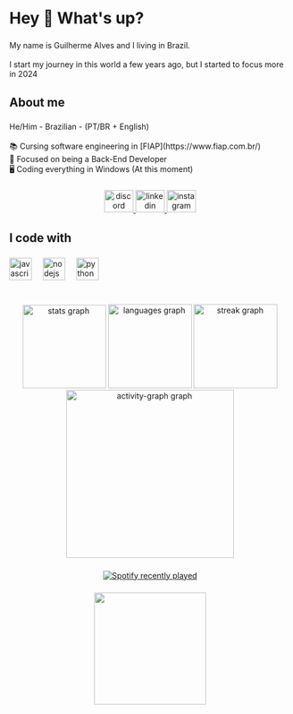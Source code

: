 <h1 align="left">Hey 👋 What's up?</h1>

###

<p align="left">My name is Guilherme Alves and I living in Brazil. <br><br>I start my journey in this world a few years ago, but I started to focus more in 2024</p>

###

<h2 align="left">About me</h2>

###

<p align="left">He/Him - Brazilian - (PT/BR + English)<br><br>📚 Cursing software engineering in [FIAP](https://www.fiap.com.br/)<br>🔨 Focused on being a Back-End Developer<br>🖥️ Coding everything in Windows (At this moment)</p>

###

<div align="center">
  <a href="discordapp.com/users/750753133378011166" target="_blank">
    <img src="https://raw.githubusercontent.com/maurodesouza/profile-readme-generator/master/src/assets/icons/social/discord/default.svg" width="52" height="40" alt="discord logo"  />
  </a>
  <a href="https://www.linkedin.com/in/g7a/" target="_blank">
    <img src="https://raw.githubusercontent.com/maurodesouza/profile-readme-generator/master/src/assets/icons/social/linkedin/default.svg" width="52" height="40" alt="linkedin logo"  />
  </a>
  <a href="https://www.instagram.com/gui.alves50/" target="_blank">
    <img src="https://raw.githubusercontent.com/maurodesouza/profile-readme-generator/master/src/assets/icons/social/instagram/default.svg" width="52" height="40" alt="instagram logo"  />
  </a>
</div>

###

<h2 align="left">I code with</h2>

###

<div align="left">
  <img src="https://cdn.jsdelivr.net/gh/devicons/devicon/icons/javascript/javascript-original.svg" height="40" alt="javascript logo"  />
  <img width="12" />
  <img src="https://cdn.jsdelivr.net/gh/devicons/devicon/icons/nodejs/nodejs-original.svg" height="40" alt="nodejs logo"  />
  <img width="12" />
  <img src="https://cdn.jsdelivr.net/gh/devicons/devicon/icons/python/python-original.svg" height="40" alt="python logo"  />
</div>

###

<br clear="both">

<div align="center">
  <img src="https://github-readme-stats.vercel.app/api?username=guialves50&hide_title=false&hide_rank=false&show_icons=true&include_all_commits=false&count_private=true&disable_animations=false&theme=dark&locale=en&hide_border=false&order=1" height="149" alt="stats graph"  />
  <img src="https://github-readme-stats.vercel.app/api/top-langs?username=guialves50&locale=en&hide_title=false&layout=compact&card_width=320&langs_count=3&theme=dark&hide_border=false&order=2" height="150" alt="languages graph"  />
  <img src="https://streak-stats.demolab.com?user=guialves50&locale=en&mode=daily&theme=dark&hide_border=false&border_radius=5&order=3" height="150" alt="streak graph"  />
  <img src="https://github-readme-activity-graph.vercel.app/graph?username=guialves50&radius=16&theme=github-dark&area=true&order=5&hide_title=false&hide_border=false" height="300" alt="activity-graph graph"  />
</div>

###

<div align="center">
  <a href="https://open.spotify.com/user/22ihqgz2kjnztzifbvb2g5dgq">
    <img src="https://spotify-recently-played-readme.vercel.app/api?user=22ihqgz2kjnztzifbvb2g5dgq&count=1&unique=false" alt="Spotify recently played"  />
  </a>
</div>

###

<div align="center">
  <img height="200" src="https://media1.tenor.com/m/HBX5v-RgQJgAAAAd/anime-ayanokoji.gif"  />
</div>

###
